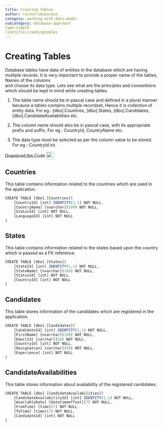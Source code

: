 ```yaml
---
title: Creating Tables
author: rxcontributorone
category: working-with-data-model
subcategory: database-approach
type:simple
linktitle:creatingtables
---
```

# Creating Tables
Database tables have data of entities in the database which are having multiple records. It is very important to provide a proper name of the tables, Names of the columns  
and choose its data type. Lets see what are the principles and conventions which should be kept in mind while creating tables.

1) The table name should be in pascal case and defined in a plural manner because a tables contains multiple recordset, Hence it is collection of entity data. For eg : [dbo].Countries, [dbo].States, [dbo].Candidates, [dbo].CandidateAvailabilities etc.    

2) The column name should also be in pascal case, with its appropriate prefix and suffix. For eg : CountryId, CountryName etc.     

3) The data type must be selected as per the column value to be stored. For eg : CountryId int. 

<a role="button" target="_blank" class="git-link-button" href="https://github.com/rxweb/RxWebCore/blob/master/src/Samples/AspNetCore/Documentation%20Examples/HumanResourceApplication/Scripts/humanresource.sql#L75-L136"><span style="vertical-align: middle">Download the Code</span><img class="_3-99 img" src="https://scontent.famd5-1.fna.fbcdn.net/v/t39.2365-6/21630666_872184906282544_8997395837269049344_n.png?_nc_cat=106&amp;_nc_ohc=ixvAzbNREvgAX9AAb7C&amp;_nc_ht=scontent.famd5-1.fna&amp;oh=738ee91e1ae8331712186222788828a0&amp;oe=5ED55A8A" height="25" alt="" style="vertical-align:middle;margin-left: 4px;max-width: 654px;"></a>

## Countries
This table contains information related to the countries which are used in the application.

````js
CREATE TABLE [dbo].[Countries](
	[CountryId] [int] IDENTITY(1,1) NOT NULL,
	[CountryName] [nvarchar](100) NOT NULL,
	[StatusId] [int] NOT NULL,
	[LanguageId] [int] NOT NULL
)
````

## States
This table contains information related to the states based upon the country which is passed as a FK reference.

````js
CREATE TABLE [dbo].[States](
	[StateId] [int] IDENTITY(1,1) NOT NULL,
	[StateName] [nvarchar](100) NOT NULL,
	[StatusId] [int] NOT NULL,
	[CountryId] [int] NOT NULL
)
````

## Candidates
This table stores information of the candidates which are registered in the application.

````js
CREATE TABLE [dbo].[Candidates](
	[CandidateId] [int] IDENTITY(1,1) NOT NULL,
	[FirstName] [nvarchar](100) NOT NULL,
	[EmailId] [varchar](50) NOT NULL,
	[CountryId] [int] NOT NULL,
    [Designation] [varchar](50) NOT NULL,
    [Experience] [int] NOT NULL
)
````

## CandidateAvailabilities
This table stores information about availability of the registered candidates. 

````js
CREATE TABLE [dbo].[CandidateAvailabilities](
	[CandidateAvailabilityId] [int] IDENTITY(1,1) NOT NULL,
	[AvailableDate] [datetimeoffset](7) NOT NULL,
	[FromTime] [time](7) NOT NULL,
	[ToTime] [time](7) NOT NULL,
    [CandidateId] [int] NOT NULL
)
````